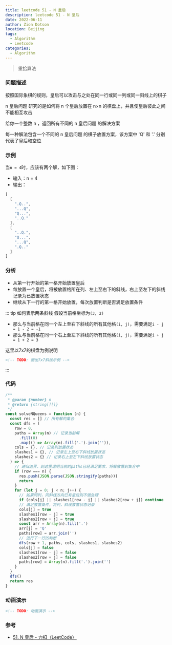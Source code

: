 ```yaml
---
title: leetcode 51 - N 皇后
description: leetcode 51 - N 皇后
date: 2022-06-11
author: Zion Dotson
location: Beijing
tags:
  - Algorithm
  - Leetcode
categories:
  - Algorithm
---
```


> 重拾算法
<!-- more -->

### 问题描述

按照国际象棋的规则，皇后可以攻击与之处在同一行或同一列或同一斜线上的棋子

n 皇后问题 研究的是如何将 n 个皇后放置在 n×n 的棋盘上，并且使皇后彼此之间不能相互攻击

给你一个整数 n ，返回所有不同的 n 皇后问题 的解决方案

每一种解法包含一个不同的 n 皇后问题 的棋子放置方案，该方案中 'Q' 和 '.' 分别代表了皇后和空位

### 示例

当`n = 4`时，应该有两个解，如下图：

<Demo-NQueen-4 />

* 输入：n = 4
* 输出：
```js
[
  [
    ".Q..",
    "...Q",
    "Q...",
    "..Q."
  ],
  [
    "..Q.",
    "Q...",
    "...Q",
    ".Q.."
  ]
]
```

### 分析

* 从第一行开始的第一格开始放置皇后
* 每放置一个皇后，将被放置格所在列、左上至右下的斜线，右上至左下的斜线记录为已放置状态
* 继续从下一行的第一格开始放置，每次放置判断是否满足放置条件

::: tip 如何表示两条斜线
假设当前格坐标为`(3, 2)`

* 那么与当前格在同一个左上至右下斜线的所有其他格`(i, j)`，需要满足`i - j = 1 - 2 = -1`
* 那么与当前格在同一个右上至左下斜线的所有其他格`(i, j)`，需要满足`i + j = 1 + 2 = 3`

这里以7x7的棋盘为例说明

```html
<!-- TODO: 画出7x7斜线示例 -->
```

:::

### 代码

```js
/**
 * @param {number} n
 * @return {string[][]}
 */
const solveNQueens = function (n) {
  const res = [] // 所有解的集合
  const dfs = (
    row = 0,
    paths = Array(n) // 记录当前解
      .fill(0)
      .map(() => Array(n).fill('.').join('')),
    cols = {}, // 记录列放置状态
    slashes1 = {}, // 记录左上至右下斜线放置状态
    slashes2 = {} // 记录右上至左下斜线放置状态
  ) => {
    // 递归边界，到这里说明当前的paths已经满足要求，将解放置到集合中
    if (row === n) {
      res.push(JSON.parse(JSON.stringify(paths)))
      return
    }
    for (let j = 0; j < n; j++) {
      // 如果同列，同斜线方向已有皇后则不做处理
      if (cols[j] || slashes1[row - j] || slashes2[row + j]) continue
      // 满足放置条件，将列，斜线放置状态记录
      cols[j] = true
      slashes1[row - j] = true
      slashes2[row + j] = true
      const arr = Array(n).fill('.')
      arr[j] = 'Q'
      paths[row] = arr.join('')
      // 进行下一行的判断 
      dfs(row + 1, paths, cols, slashes1, slashes2)
      cols[j] = false
      slashes1[row - j] = false
      slashes2[row + j] = false
      paths[row] = Array(n).fill('.').join('')
    }
  }
  dfs()
  return res
}
```

### 动画演示

```html
<!-- TODO: 动画演示 -->
```

### 参考

* [51. N 皇后 - 力扣（LeetCode）](https://leetcode.cn/problems/n-queens/)